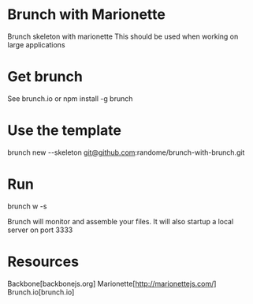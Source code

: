 Brunch with Marionette
==================
Brunch skeleton with marionette
This should be used when working on large applications

Get brunch
===
See brunch.io
or npm install -g brunch

Use the template
===
brunch new <app> --skeleton git@github.com:randome/brunch-with-brunch.git

Run
===
brunch w -s

Brunch will monitor and assemble your files.
It will also startup a local server on port 3333


Resources
===
Backbone[backbonejs.org]
Marionette[http://marionettejs.com/]
Brunch.io[brunch.io]